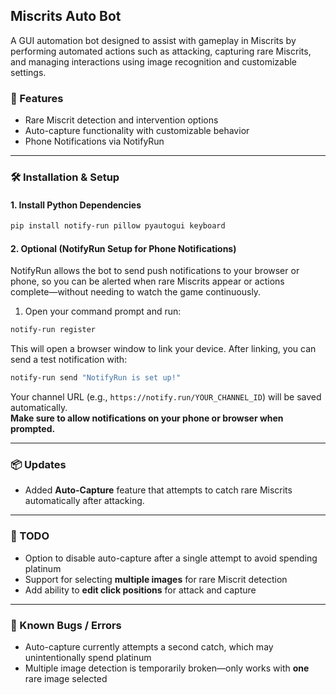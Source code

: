 ## Miscrits Auto Bot

A GUI automation bot designed to assist with gameplay in Miscrits by performing automated actions such as attacking, capturing rare Miscrits, and managing interactions using image recognition and customizable settings.

### 🚀 Features

- Rare Miscrit detection and intervention options  
- Auto-capture functionality with customizable behavior  
- Phone Notifications via NotifyRun  

---

### 🛠️ Installation & Setup

#### 1. Install Python Dependencies

```bash
pip install notify-run pillow pyautogui keyboard
```

#### 2. Optional (NotifyRun Setup for Phone Notifications)

NotifyRun allows the bot to send push notifications to your browser or phone, so you can be alerted when rare Miscrits appear or actions complete—without needing to watch the game continuously.

1. Open your command prompt and run:

```bash
notify-run register
```

This will open a browser window to link your device. After linking, you can send a test notification with:

```bash
notify-run send "NotifyRun is set up!"
```

Your channel URL (e.g., `https://notify.run/YOUR_CHANNEL_ID`) will be saved automatically.  
**Make sure to allow notifications on your phone or browser when prompted.**

---

### 📦 Updates

- Added **Auto-Capture** feature that attempts to catch rare Miscrits automatically after attacking.

---

### 📝 TODO

- Option to disable auto-capture after a single attempt to avoid spending platinum  
- Support for selecting **multiple images** for rare Miscrit detection  
- Add ability to **edit click positions** for attack and capture  

---

### 🐛 Known Bugs / Errors

- Auto-capture currently attempts a second catch, which may unintentionally spend platinum  
- Multiple image detection is temporarily broken—only works with **one** rare image selected  
